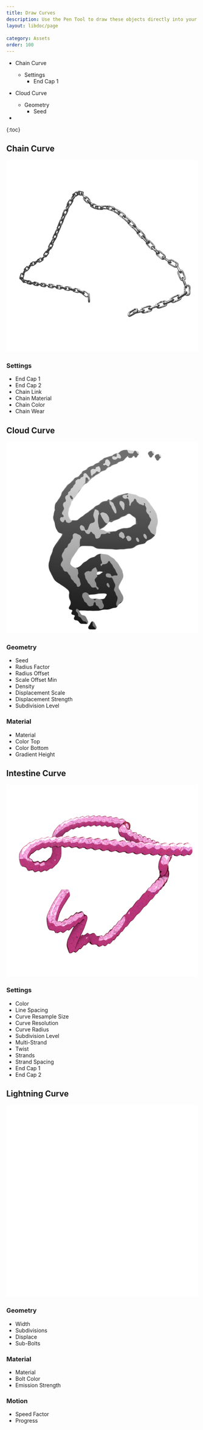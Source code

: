 ```yaml
---
title: Draw Curves
description: Use the Pen Tool to draw these objects directly into your Scene.
layout: libdoc/page

category: Assets
order: 100
---
```

* Chain Curve
  * Settings
    * End Cap 1
* Cloud Curve
  * Geometry
    * Seed

*
{:toc}

## Chain Curve
![Chain Curve](/assets/Assets/Draw_Curves/Chain_Curve_Preview.png)
### Settings
- End Cap 1
- End Cap 2
- Chain Link
- Chain Material
- Chain Color
- Chain Wear

## Cloud Curve
![Cloud Curve](/assets/Assets/Draw_Curves/Cloud_Curve_Preview.png)
### Geometry
- Seed
- Radius Factor
- Radius Offset
- Scale Offset Min
- Density
- Displacement Scale
- Displacement Strength
- Subdivision Level
### Material
- Material
- Color Top
- Color Bottom
- Gradient Height

## Intestine Curve
![Intestine Curve](/assets/Assets/Draw_Curves/Intestine_Curve_Preview.png)
### Settings
- Color
- Line Spacing
- Curve Resample Size
- Curve Resolution
- Curve Radius
- Subdivision Level
- Multi-Strand
- Twist
- Strands
- Strand Spacing
- End Cap 1
- End Cap 2

## Lightning Curve
![Lightning Curve](/assets/Assets/Draw_Curves/Lightning_Curve_Preview.png)
### Geometry
- Width
- Subdivisions
- Displace
- Sub-Bolts
### Material
- Material
- Bolt Color
- Emission Strength
### Motion
- Speed Factor
- Progress
